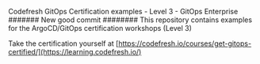 Codefresh GitOps Certification examples - Level 3 - GitOps Enterprise
####### New good commit ########
This repository contains examples for the ArgoCD/GitOps certification workshops (Level 3)

Take the certification yourself at [https://codefresh.io/courses/get-gitops-certified/](https://learning.codefresh.io/)
